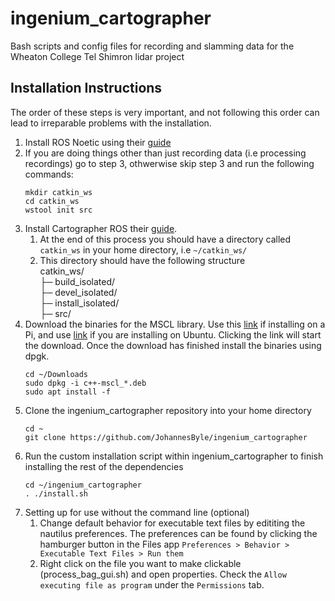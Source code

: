 # ingenium_cartographer
Bash scripts and config files for recording and slamming data for the Wheaton College Tel Shimron lidar project

## Installation Instructions
The order of these steps is very important, and not following this order can lead to irreparable problems with the installation.

1. Install ROS Noetic using their [guide](http://wiki.ros.org/noetic/Installation/Ubuntu)
2. If you are doing things other than just recording data (i.e processing recordings) go to step 3, othwerwise skip step 3 and run the following commands:
    ```
    mkdir catkin_ws
    cd catkin_ws
    wstool init src
    ```
3. Install Cartographer ROS their [guide](https://google-cartographer-ros.readthedocs.io/en/latest/compilation.html). 
    1. At the end of this process you should have a directory called `catkin_ws` in your home directory, i.e `~/catkin_ws/`
    2. This directory should have the following structure\
      catkin_ws/\
      ├─ build_isolated/\
      ├─ devel_isolated/\
      ├─ install_isolated/\
      ├─ src/
4. Download the binaries for the MSCL library. Use this [link](https://github.com/LORD-MicroStrain/MSCL/releases/download/v61.1.6/c++-mscl_61.1.6_armhf.deb) if installing on a Pi, and use [link](https://github.com/LORD-MicroStrain/MSCL/releases/download/v61.1.6/c++-mscl_61.1.6_amd64.deb) if you are installing on Ubuntu. Clicking the link will start the download. Once the download has finished install the binaries using dpgk.
    ```
    cd ~/Downloads
    sudo dpkg -i c++-mscl_*.deb
    sudo apt install -f     
    ```
5. Clone the ingenium_cartographer repository into your home directory
    ```
    cd ~
    git clone https://github.com/JohannesByle/ingenium_cartographer
    ```
6. Run the custom installation script within ingenium_cartographer to finish installing the rest of the dependencies
    ```
    cd ~/ingenium_cartographer
    . ./install.sh
    ```
7. Setting up for use without the command line (optional)
    1. Change default behavior for executable text files by edititing the nautilus preferences. The preferences can be found by clicking the hamburger button in the Files app `Preferences > Behavior > Executable Text Files > Run them`
    2. Right click on the file you want to make clickable (process_bag_gui.sh) and open properties. Check the `Allow executing file as program` under the `Permissions` tab.
